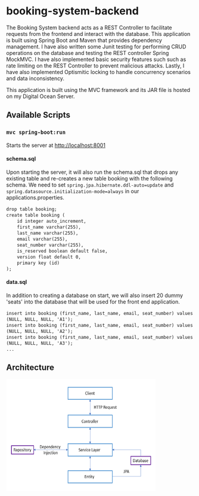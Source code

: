 # booking-system-backend

The Booking System backend acts as a REST Controller to facilitate requests from the frontend and interact with the database. This application is built using Spring Boot and Maven that provides dependency management. I have also written some Junit testing for performing CRUD operations on the database and testing the REST controller Spring MockMVC. I have also implemented basic security features such such as rate limiting on the REST Controller to prevent malicious attacks. Lastly, I have also implemented Optismitic locking to handle concurrency scenarios and data inconsistency. 

This application is built using the MVC framework and its JAR file is hosted on my Digital Ocean Server.

## Available Scripts

### `mvc spring-boot:run`

Starts the server at [http://localhost:8001](http://localhost:8001) 

#### schema.sql 

Upon starting the server, it will also run the schema.sql that drops any existing table and re-creates a new table booking with the following schema. We need to set ```spring.jpa.hibernate.ddl-auto=update``` and ```spring.datasource.initialization-mode=always``` in our applications.properties. 

```
drop table booking;
create table booking (
    id integer auto_increment,
    first_name varchar(255),
    last_name varchar(255),
    email varchar(255),
    seat_number varchar(255),
    is_reserved boolean default false,
    version float default 0,
    primary key (id)
);
```
#### data.sql 

In addition to creating a database on start, we will also insert 20 dummy 'seats' into the database that will be used for the front end application. 

```
insert into booking (first_name, last_name, email, seat_number) values (NULL, NULL, NULL, 'A1');
insert into booking (first_name, last_name, email, seat_number) values (NULL, NULL, NULL, 'A2');
insert into booking (first_name, last_name, email, seat_number) values (NULL, NULL, NULL, 'A3');
...
```

##  Architecture 

<img src="./screenshots/architecture backend.PNG" width="400" height="300">




